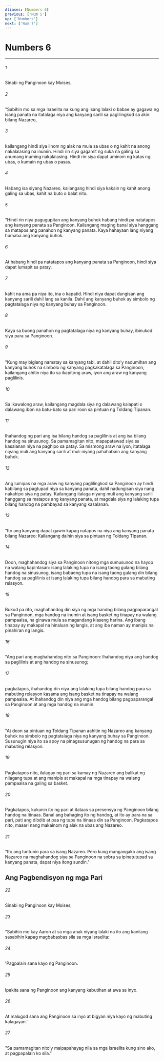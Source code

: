 ```yaml
---
Aliases: [Numbers 6]
previous: ['Num 5']
up: ['Numbers']
next: ['Num 7']
---
```

# Numbers 6

***

###### 1
Sinabi ng Panginoon kay Moises, 

###### 2
"Sabihin mo sa mga Israelita na kung ang isang lalaki o babae ay gagawa ng isang panata na itatalaga niya ang kanyang sarili sa paglilingkod sa akin bilang Nazareo, 

###### 3
kailangang hindi siya iinom ng alak na mula sa ubas o ng kahit na anong nakalalasing na inumin. Hindi rin siya gagamit ng suka na galing sa anumang inuming nakalalasing. Hindi rin siya dapat uminom ng katas ng ubas, o kumain ng ubas o pasas. 

###### 4
Habang isa siyang Nazareo, kailangang hindi siya kakain ng kahit anong galing sa ubas, kahit na buto o balat nito. 

###### 5
"Hindi rin niya pagugupitan ang kanyang buhok habang hindi pa natatapos ang kanyang panata sa Panginoon. Kailangang maging banal siya hanggang sa matapos ang panahon ng kanyang panata. Kaya hahayaan lang niyang humaba ang kanyang buhok. 

###### 6
At habang hindi pa natatapos ang kanyang panata sa Panginoon, hindi siya dapat lumapit sa patay, 

###### 7
kahit na ama pa niya ito, ina o kapatid. Hindi niya dapat dungisan ang kanyang sarili dahil lang sa kanila. Dahil ang kanyang buhok ay simbolo ng pagtatalaga niya ng kanyang buhay sa Panginoon. 

###### 8
Kaya sa buong panahon ng pagtatalaga niya ng kanyang buhay, ibinukod siya para sa Panginoon. 

###### 9
"Kung may biglang namatay sa kanyang tabi, at dahil ditoʼy nadumihan ang kanyang buhok na simbolo ng kanyang pagkakatalaga sa Panginoon, kailangang ahitin niya ito sa ikapitong araw, iyon ang araw ng kanyang paglilinis. 

###### 10
Sa ikawalong araw, kailangang magdala siya ng dalawang kalapati o dalawang ibon na batu-bato sa pari roon sa pintuan ng Toldang Tipanan. 

###### 11
Ihahandog ng pari ang isa bilang handog sa paglilinis at ang isa bilang handog na sinusunog. Sa pamamagitan nito, mapapatawad siya sa kasalanan niya na paghipo sa patay. Sa mismong araw na iyon, itatalaga niyang muli ang kanyang sarili at muli niyang pahahabain ang kanyang buhok. 

###### 12
Ang lumipas na mga araw ng kanyang paglilingkod sa Panginoon ay hindi kabilang sa pagtupad niya sa kanyang panata, dahil nadungisan siya nang nakahipo siya ng patay. Kailangang italaga niyang muli ang kanyang sarili hanggang sa matapos ang kanyang panata, at magdala siya ng lalaking tupa bilang handog na pambayad sa kanyang kasalanan. 

###### 13
"Ito ang kanyang dapat gawin kapag natapos na niya ang kanyang panata bilang Nazareo: Kailangang dalhin siya sa pintuan ng Toldang Tipanan. 

###### 14
Doon, maghahandog siya sa Panginoon nitong mga sumusunod na hayop na walang kapintasan: isang lalaking tupa na isang taong gulang bilang handog na sinusunog, isang babaeng tupa na isang taong gulang din bilang handog sa paglilinis at isang lalaking tupa bilang handog para sa mabuting relasyon. 

###### 15
Bukod pa rito, maghahandog din siya ng mga handog bilang pagpaparangal sa Panginoon, mga handog na inumin at isang basket ng tinapay na walang pampaalsa, na ginawa mula sa magandang klaseng harina. Ang ibang tinapay ay makapal na hinaluan ng langis, at ang iba naman ay manipis na pinahiran ng langis. 

###### 16
"Ang pari ang maghahandog nito sa Panginoon: Ihahandog niya ang handog sa paglilinis at ang handog na sinusunog; 

###### 17
pagkatapos, ihahandog din niya ang lalaking tupa bilang handog para sa mabuting relasyon kasama ang isang basket na tinapay na walang pampaalsa. At ihahandog din niya ang mga handog bilang pagpaparangal sa Panginoon at ang mga handog na inumin. 

###### 18
"At doon sa pintuan ng Toldang Tipanan aahitin ng Nazareo ang kanyang buhok na simbolo ng pagtatalaga niya ng kanyang buhay sa Panginoon. Susunugin niya ito sa apoy na pinagsusunugan ng handog na para sa mabuting relasyon. 

###### 19
Pagkatapos nito, ilalagay ng pari sa kamay ng Nazareo ang balikat ng nilagang tupa at ang manipis at makapal na mga tinapay na walang pampaalsa na galing sa basket. 

###### 20
Pagkatapos, kukunin ito ng pari at itataas sa presensya ng Panginoon bilang handog na itinaas. Banal ang bahaging ito ng handog, at ito ay para na sa pari, pati ang dibdib at paa ng tupa na itinaas din sa Panginoon. Pagkatapos nito, maaari nang makainom ng alak na ubas ang Nazareo. 

###### 21
"Ito ang tuntunin para sa isang Nazareo. Pero kung mangangako ang isang Nazareo na maghahandog siya sa Panginoon na sobra sa ipinatutupad sa kanyang panata, dapat niya itong sundin." 

## Ang Pagbendisyon ng mga Pari 

###### 22
Sinabi ng Panginoon kay Moises, 

###### 23
"Sabihin mo kay Aaron at sa mga anak niyang lalaki na ito ang kanilang sasabihin kapag magbabasbas sila sa mga Israelita: 

###### 24
'Pagpalain sana kayo ng Panginoon. 

###### 25
Ipakita sana ng Panginoon ang kanyang kabutihan at awa sa inyo. 

###### 26
At malugod sana ang Panginoon sa inyo at bigyan niya kayo ng mabuting kalagayan.' 

###### 27
"Sa pamamagitan nitoʼy maipapahayag nila sa mga Israelita kung sino ako, at pagpapalain ko sila."
